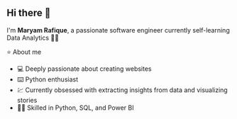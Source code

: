 ## Hi there :raising_hand:

I'm **Maryam Rafique**, a passionate software engineer currently self-learning Data Analytics :woman_office_worker:

:star: About me 

- :computer: Deeply passionate about creating websites
- :keyboard: Python enthusiast
- :chart: Currently obsessed with extracting insights from data and visualizing stories
- :woman_technologist: Skilled in Python, SQL, and Power BI

